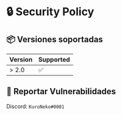 # 🔒 Security Policy

## 📦 Versiones soportadas

| Version | Supported          |
| ------- | ------------------ |
| > 2.0   | :white_check_mark: |


## 📨 Reportar Vulnerabilidades

Discord: `KuroNeko#0001`
